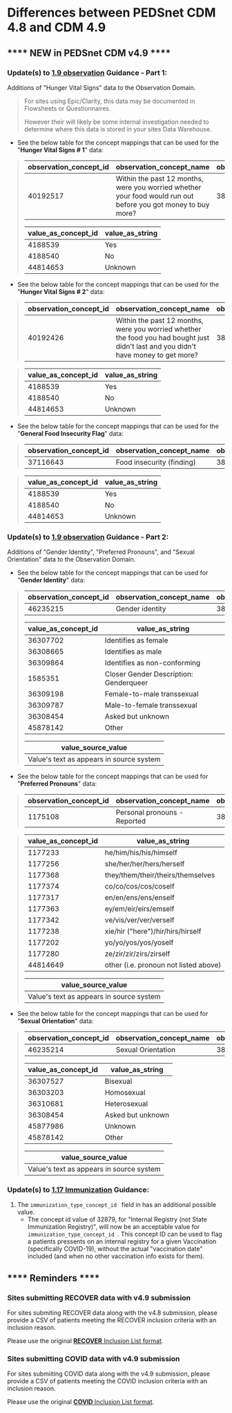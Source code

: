 # Differences between PEDSnet CDM 4.8 and CDM 4.9

## **** NEW in PEDSnet CDM v4.9 ****

### Update(s) to [1.9 observation](https://github.com/PEDSnet/Data_Models/blob/pedsnet_v4.9.0_1/PEDSnet/docs/PEDSnet_CDM_ETL_Conventions.md#19-observation-1) Guidance - Part 1:

Additions of "Hunger Vital Signs" data to the Observation Domain.

> For sites using Epic/Clarity, this data may be documented in Flowsheets or Questionnaires.
> 
> However their will likely be some internal investigation needed to determine where this data is stored in your sites Data Warehouse.

- See the below table for the concept mappings that can be used for the "**Hunger Vital Signs # 1**" data:

>observation\_concept\_id|observation\_concept\_name|observation\_type\_concept\_id
>---|---|---
>40192517|Within the past 12 months, were you worried whether your food would run out before you got money to buy more?|38000280
>
>value\_as\_concept\_id|value\_as\_string
>---|---
>4188539|Yes
>4188540|No
>44814653|Unknown

- See the below table for the concept mappings that can be used for the "**Hunger Vital Signs # 2**" data:

>observation\_concept\_id|observation\_concept\_name|observation\_type\_concept\_id
>---|---|---
>40192426|Within the past 12 months, were you worried whether the food you had bought just didn't last and you didn't have money to get more?|38000280

>value\_as\_concept\_id|value\_as\_string
>---|---
>4188539|Yes
>4188540|No
>44814653|Unknown

- See the below table for the concept mappings that can be used for the "**General Food Insecurity Flag**" data:

>observation\_concept\_id|observation\_concept\_name|observation\_type\_concept\_id
>---|---|---
>37116643|Food insecurity (finding)|38000280

>value\_as\_concept\_id|value\_as\_string
>---|---
>4188539|Yes
>4188540|No
>44814653|Unknown

### Update(s) to [1.9 observation](https://github.com/PEDSnet/Data_Models/blob/pedsnet_v4.9.0_1/PEDSnet/docs/PEDSnet_CDM_ETL_Conventions.md#19-observation-1) Guidance - Part 2:

Additions of "Gender Identity", "Preferred Pronouns", and "Sexual Orientation" data to the Observation Domain.

- See the below table for the concept mappings that can be used for "**Gender Identity**" data:

>observation\_concept\_id|observation\_concept\_name|observation\_type\_concept\_id
>---|---|---
>46235215|Gender identity|38000280|
>
>value\_as\_concept\_id|value\_as\_string
>---|---
>36307702|Identifies as female
>36308665|Identifies as male
>36309864|Identifies as non-conforming
>1585351|Closer Gender Description: Genderqueer
>36309198|Female-to-male transsexual
>36309787|Male-to-female transsexual
>36308454|Asked but unknown
>45878142|Other
>
>value\_source\_value|
>---|
>Value's text as appears in source system|
- See the below table for the concept mappings that can be used for "**Preferred Pronouns**" data:

>observation\_concept\_id|observation\_concept\_name|observation\_type\_concept\_id
>---|---|---
>1175108|Personal pronouns - Reported|38000280

>value\_as\_concept\_id|value\_as\_string
>---|---
>1177233|he/him/his/his/himself
>1177256|she/her/her/hers/herself
>1177368|they/them/their/theirs/themselves
>1177374|co/co/cos/cos/coself
>1177317|en/en/ens/ens/enself
>1177363|ey/em/eir/eirs/emself
>1177342|ve/vis/ver/ver/verself
>1177238|xie/hir ("here")/hir/hirs/hirself
>1177202|yo/yo/yos/yos/yoself
>1177280|ze/zir/zir/zirs/zirself
>44814649|other (i.e. pronoun not listed above)
>
>value\_source\_value|
>---|
>Value's text as appears in source system|
- See the below table for the concept mappings that can be used for "**Sexual Orientation**" data:

>observation\_concept\_id|observation\_concept\_name|observation\_type\_concept\_id
>---|---|---
>46235214|Sexual Orientation|38000280
>
>value\_as\_concept\_id|value\_as\_string
>---|---
>36307527|Bisexual
>36303203|Homosexual
>36310681|Heterosexual
>36308454|Asked but unknown
>45877986|Unknown
>45878142|Other
>
>value\_source\_value|
>---|
>Value's text as appears in source system|

### Update(s) to [1.17 Immunization](https://github.com/PEDSnet/Data_Models/blob/pedsnet_v4.9.0_1/PEDSnet/docs/PEDSnet_CDM_ETL_Conventions.md#117-immunization-1) Guidance:

1. The `immunization_type_concept_id ` field in has an additional possible value.
    - The concept id value of 32879, for "Internal Registry (not State Immunization Registry)", will now be an acceptable value for `immunization_type_concept_id `. This concept ID can be used to flag a patients pressents on an internal registry for a given Vaccination (specifically COVID-19), without the actual "vaccination date" included (and when no other vaccination info exists for them).

## **** Reminders ****

### Sites submitting RECOVER data with v4.9 submission

For sites submiting RECOVER data along with the v4.8 submission, please provide a CSV of patients meeting the RECOVER inclusion criteria with an inclusion reason.

Please use the original [**RECOVER** Inclusion List format](https://github.com/PEDSnet/Data_Models/blob/master/PEDSnet/docs/Study%20Cohorts/RECOVER%20Cohort.md#data-submission). 

### Sites submitting COVID data with v4.9 submission

For sites submiiting COVID data along with the v4.9 submission, please provide a CSV of patients meeting the COVID inclusion criteria with an inclusion reason. 

Please use the original [**COVID** Inclusion List format](https://github.com/PEDSnet/Data_Models/blob/master/PEDSnet/docs/Study%20Cohorts/COVID-19%20Cohort.md#data-submission).
